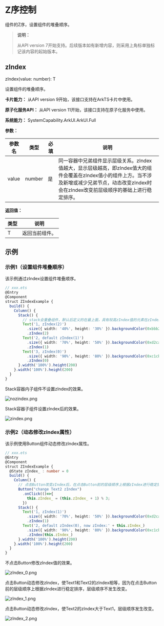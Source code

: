 # Z序控制
<!--Kit: ArkUI-->
<!--Subsystem: ArkUI-->
<!--Owner: @jiangtao92-->
<!--Designer: @piggyguy-->
<!--Tester: @songyanhong-->
<!--Adviser: @HelloCrease-->

组件的Z序，设置组件的堆叠顺序。

>  **说明：**
>
>  从API version 7开始支持。后续版本如有新增内容，则采用上角标单独标记该内容的起始版本。

## zIndex

zIndex(value: number): T

设置组件的堆叠顺序。

**卡片能力：** 从API version 9开始，该接口支持在ArkTS卡片中使用。

**原子化服务API：** 从API version 11开始，该接口支持在原子化服务中使用。

**系统能力：** SystemCapability.ArkUI.ArkUI.Full

**参数：** 

| 参数名 | 类型   | 必填 | 说明                                                         |
| ------ | ------ | ---- | ------------------------------------------------------------ |
| value  | number | 是   | 同一容器中兄弟组件显示层级关系。zIndex值越大，显示层级越高，即zIndex值大的组件会覆盖在zIndex值小的组件上方。当不涉及新增或减少兄弟节点，动态改变zIndex时会在zIndex改变前层级顺序的基础上进行稳定排序。 |

**返回值：**

| 类型 | 说明 |
| -------- | -------- |
| T | 返回当前组件。 |

## 示例

### 示例1（设置组件堆叠顺序）

该示例通过zIndex设置组件堆叠顺序。

```ts
// xxx.ets
@Entry
@Component
struct ZIndexExample {
  build() {
    Column() {
      Stack() {
        // stack会重叠组件，默认后定义的在最上面，具有较高zIndex值的元素在zIndex较小的元素前面
        Text('1, zIndex(2)')
          .size({ width: '40%', height: '30%' }).backgroundColor(0xbbb2cb)
          .zIndex(2)
        Text('2, default zIndex(1)')
          .size({ width: '70%', height: '50%' }).backgroundColor(0xd2cab3).align(Alignment.TopStart)
          .zIndex(1)
        Text('3, zIndex(0)')
          .size({ width: '90%', height: '80%' }).backgroundColor(0xc1cbac).align(Alignment.TopStart)
          .zIndex(0)
      }.width('100%').height(200)
    }.width('100%').height(200)
  }
}
```
Stack容器内子组件不设置zIndex的效果。

![nozindex.png](figures/nozindex.png)

Stack容器子组件设置zIndex后的效果。

![zindex.png](figures/zindex.png)

### 示例2（动态修改zIndex属性）

该示例使用Button组件动态修改zIndex属性。

```ts
// xxx.ets
@Entry
@Component
struct ZIndexExample {
  @State zIndex_ : number = 0
  build() {
    Column() {
      // 点击Button改变zIndex后，在点击Button前的层级顺序上根据zIndex进行稳定排序。
      Button("change Text2 zIndex")
        .onClick(()=>{
          this.zIndex_ = (this.zIndex_ + 1) % 3;
        })
      Stack() {
        Text('1, zIndex(1)')
          .size({ width: '70%', height: '50%' }).backgroundColor(0xd2cab3).align(Alignment.TopStart)
          .zIndex(1)
        Text('2, default zIndex(0), now zIndex:' + this.zIndex_)
          .size({ width: '90%', height: '80%' }).backgroundColor(0xc1cbac).align(Alignment.TopStart)
          .zIndex(this.zIndex_)
      }.width('100%').height(200)
    }.width('100%').height(200)
  }
}
```

不点击Button修改zIndex值的效果。

![zIndex_0.png](figures/zIndex_0.png)

点击Button动态修改zIndex，使Text1和Text2的zIndex相等，因为在点击Button前的层级顺序上根据zIndex进行稳定排序，层级顺序不发生改变。

![zIndex_1.png](figures/zIndex_1.png)

点击Button动态修改zIndex，使Text2的zIndex大于Text1，层级顺序发生改变。

![zIndex_2.png](figures/zIndex_2.png)